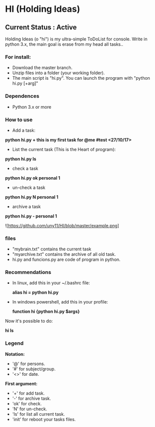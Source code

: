 
# HI (Holding Ideas)
## Current Status : Active

Holding Ideas (o "hi") is my ultra-simple ToDoList for console.
Write in python 3.x, the main goal is erase from my head all tasks..

### For install:
 - Download the master branch.
 - Unzip files into a folder (your working folder).
 - The main script is "hi.py". You can launch the program with "python hi.py [+arg]"

### Dependences
- Python 3.x or more

### How to use
- Add a task:

**python hi.py + this is my first task for @me #test <27/10/17>**

- List the current task (This is the Heart of program):

**python hi.py ls**

- check a task

**python hi.py ok personal 1**

- un-check a task

**python hi.py N personal 1**

- archive a task

**python hi.py - personal 1**

![https://github.com/uny11/HI/blob/master/example.png]


### files
- "mybrain.txt" contains the current task
- "myarchive.txt" contains the archive of all old task.
- hi.py and funcions.py are code of program in python.


### Recommendations

- In linux, add this in your ~/.bashrc file:

    **alias hi = python hi.py**

- In windows powershell, add this in your profile:

    **function hi {python hi.py $args}**

Now it's possible to do:

**hi ls**



### Legend
**Notation:**
 - '@' for persons.
 - '#' for subject/group.
 - '<>' for date.

**First argument:**
 - '+' for add task.
 - '-' for archive task.
 - 'ok' for check.
 - 'N' for un-check.
 - 'ls' for list all current task.
 - 'init' for reboot your tasks files.
